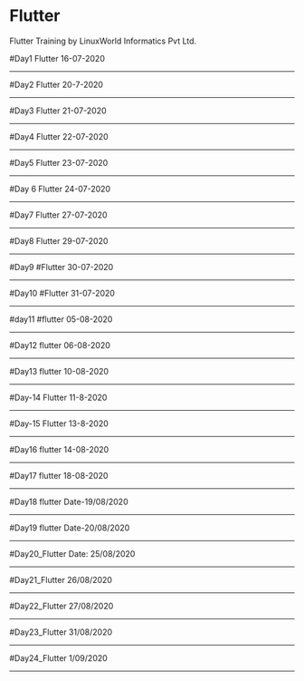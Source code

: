 # Flutter
Flutter Training by LinuxWorld Informatics Pvt Ltd.

#Day1 Flutter
16-07-2020

-----------




#Day2 Flutter
20-7-2020

-----------




#Day3 Flutter
21-07-2020

-----------


#Day4 Flutter
22-07-2020

-----------




#Day5 Flutter
23-07-2020


-----------




#Day 6 Flutter
24-07-2020

-----------




#Day7 Flutter
27-07-2020

-----------




#Day8 Flutter
29-07-2020

-----------




#Day9 #Flutter
30-07-2020

-----------




#Day10 #Flutter
31-07-2020

-----------




#day11 #flutter
05-08-2020

-----------




#Day12 flutter
06-08-2020

-----------



#Day13 flutter
10-08-2020

-----------




#Day-14 Flutter
11-8-2020

-----------




#Day-15 Flutter
13-8-2020

-----------



#Day16 flutter
14-08-2020

-----------




#Day17 flutter
18-08-2020

-----------




#Day18 flutter
Date-19/08/2020

-----------




#Day19 flutter
Date-20/08/2020

-----------




#Day20_Flutter
Date: 25/08/2020

-----------




#Day21_Flutter
26/08/2020

-----------




#Day22_Flutter
27/08/2020

-----------




#Day23_Flutter
31/08/2020

-----------




#Day24_Flutter
1/09/2020

-----------


